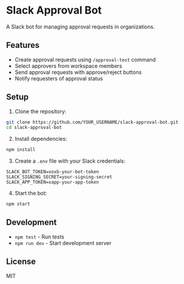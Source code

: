 # Slack Approval Bot

A Slack bot for managing approval requests in organizations.

## Features

- Create approval requests using `/approval-test` command
- Select approvers from workspace members
- Send approval requests with approve/reject buttons
- Notify requesters of approval status

## Setup

1. Clone the repository:

```bash
git clone https://github.com/YOUR_USERNAME/slack-approval-bot.git
cd slack-approval-bot
```

2. Install dependencies:

```bash
npm install
```

3. Create a `.env` file with your Slack credentials:

```env
SLACK_BOT_TOKEN=xoxb-your-bot-token
SLACK_SIGNING_SECRET=your-signing-secret
SLACK_APP_TOKEN=xapp-your-app-token
```

4. Start the bot:

```bash
npm start
```

## Development

- `npm test` - Run tests
- `npm run dev` - Start development server

## License

MIT
